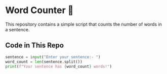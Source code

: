 # Word Counter 📖  

This repository contains a simple script that counts the number of words in a sentence.  

## Code in This Repo  
```python
sentence = input("Enter your sentence:- ")  
word_count = len(sentence.split())  
print(f"Your sentence has {word_count} words!")

